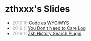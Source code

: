 <style>
  em { color: #AAA; font-style: normal }
</style>

# zthxxx's Slides

- *2019.10* [Code as WYGIWYS](/present/code-as-wygiwys)
- *2019.11* [You Don't Need to Care Log](https://dont-care-log.zthxxx.me)
- *2019.11* [Zsh History Search Plugin](https://zsh-history-enquirer.zthxxx.me)

